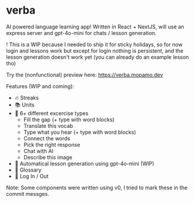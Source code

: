# verba

AI powered language learning app!
Written in React + NextJS, will use an express server and gpt-4o-mini for chats / lesson generation.

! This is a WIP because I needed to ship it for sticky holidays, so for now login and lessons work but except for login nothing is persistent, and the lesson generation doesn't work yet (you can already do an example lesson tho)

Try the (nonfunctional) preview here: https://verba.mopamo.dev

Features (WIP and coming):

- 🔥 Streaks
- 📚 Units
- 📑 6+ different excercise types
  - Fill the gap (+ type with word blocks)
  - Translate this vocab
  - Type what you hear (+ type with word blocks)
  - Connect the words
  - Pick the right response
  - Chat with AI
  - Describe this image
- 🧠 Automatical lesson generation using gpt-4o-mini (WIP)
- 📖 Glossary
- 🔐 Log In / Out

Note: Some components were written using v0, I tried to mark these in the commit messges.
